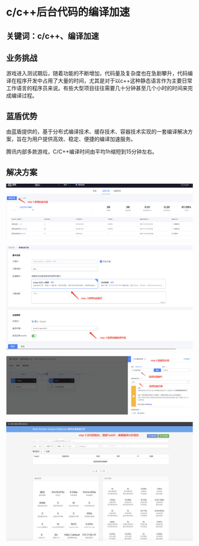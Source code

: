 # c/c++后台代码的编译加速


## 关键词：c/c++、编译加速

## 业务挑战

游戏进入测试期后，随着功能的不断增加，代码量及复杂度也在急剧攀升，代码编译在程序开发中占用了大量的时间，尤其是对于以c++这种静态语言作为主要日常工作语言的程序员来说。有些大型项目往往需要几十分钟甚至几个小时的时间来完成编译过程。

## 蓝盾优势

由蓝盾提供的，基于分布式编译技术、缓存技术、容器技术实现的一套编译解决方案，旨在为用户提供高效、稳定、便捷的编译加速服务。

腾讯内部多款游戏，C/C++编译时间由平均1h缩短到15分钟左右。


## 解决方案


![&#x56FE;1](../../../assets/scene-code-compilation-acceleration-a.png)


![&#x56FE;1](../../../assets/scene-code-compilation-acceleration-b.png)


![&#x56FE;1](../../../assets/scene-code-compilation-acceleration-c.png)


![&#x56FE;1](../../../assets/scene-code-compilation-acceleration-d.png)